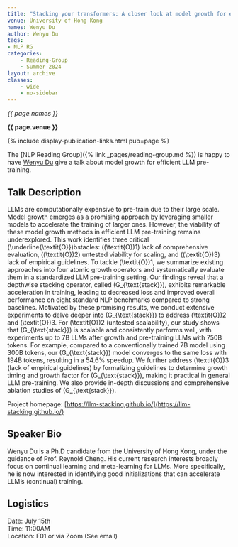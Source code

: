 ```yaml
---
title: "Stacking your transformers: A closer look at model growth for efficient LLM pre-training"
venue: University of Hong Kong
names: Wenyu Du
author: Wenyu Du
tags:
- NLP RG
categories:
    - Reading-Group
    - Summer-2024
layout: archive
classes:
    - wide
    - no-sidebar
---
```


*{{ page.names }}*

**{{ page.venue }}**

{% include display-publication-links.html pub=page %}

The [NLP Reading Group]({% link _pages/reading-group.md %}) is happy to have [Wenyu Du](https://wenyudu.github.io/) give a talk about model growth for efficient LLM pre-training.

## Talk Description

LLMs are computationally expensive to pre-train due to their large scale. Model growth emerges as a promising approach by leveraging smaller models to accelerate the training of larger ones. However, the viability of these model growth methods in efficient LLM pre-training remains underexplored. This work identifies three critical \(\underline{\textit{O}}\)bstacles: (\(\textit{O}\)1) lack of comprehensive evaluation, (\(\textit{O}\)2) untested viability for scaling, and (\(\textit{O}\)3) lack of empirical guidelines. To tackle \(\textit{O}\)1, we summarize existing approaches into four atomic growth operators and systematically evaluate them in a standardized LLM pre-training setting. Our findings reveal that a depthwise stacking operator, called \(G_{\text{stack}}\), exhibits remarkable acceleration in training, leading to decreased loss and improved overall performance on eight standard NLP benchmarks compared to strong baselines. Motivated by these promising results, we conduct extensive experiments to delve deeper into \(G_{\text{stack}}\) to address \(\textit{O}\)2 and \(\textit{O}\)3. For \(\textit{O}\)2 (untested scalability), our study shows that \(G_{\text{stack}}\) is scalable and consistently performs well, with experiments up to 7B LLMs after growth and pre-training LLMs with 750B tokens. For example, compared to a conventionally trained 7B model using 300B tokens, our \(G_{\text{stack}}\) model converges to the same loss with 194B tokens, resulting in a 54.6% speedup. We further address \(\textit{O}\)3 (lack of empirical guidelines) by formalizing guidelines to determine growth timing and growth factor for \(G_{\text{stack}}\), making it practical in general LLM pre-training. We also provide in-depth discussions and comprehensive ablation studies of \(G_{\text{stack}}\).

Project homepage: [https://llm-stacking.github.io/](https://llm-stacking.github.io/)

## Speaker Bio

Wenyu Du is a Ph.D candidate from the University of Hong Kong, under the guidance of Prof. Reynold Cheng. His current research interests broadly focus on continual learning and meta-learning for LLMs. More specifically, he is now interested in identifying good initializations that can accelerate LLM’s (continual) training.

## Logistics

Date: July 15th <br>
Time: 11:00AM <br>
Location: F01 or via Zoom (See email)
